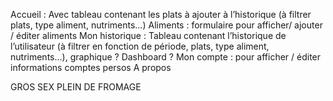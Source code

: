 Accueil : Avec tableau contenant les plats à ajouter à l’historique  (à filtrer plats, type aliment, nutriments…)
Aliments : formulaire pour afficher/ ajouter / éditer aliments
Mon historique : Tableau contenant l’historique de l’utilisateur (à filtrer en fonction de période, plats, type aliment, nutriments…), graphique ? Dashboard ?
Mon compte : pour afficher / éditer informations comptes persos
A propos 


GROS SEX PLEIN DE FROMAGE